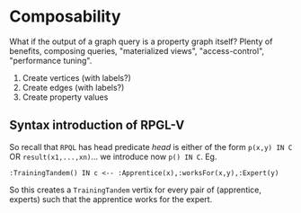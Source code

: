 # Composability
What if the output of a graph query is a property graph itself? Plenty of benefits, composing queries, "materialized views", "access-control", "performance tuning".

1. Create vertices (with labels?)
2. Create edges (with labels?)
3. Create property values

## Syntax introduction of RPGL-V
So recall that `RPQL` has head predicate _head_ is either of the form
`p(x,y) IN C` OR `result(x1,...,xn)`... we introduce now `p() IN C`. Eg.

```
:TrainingTandem() IN c <-- :Apprentice(x),:worksFor(x,y),:Expert(y)
```

So this creates a `TrainingTandem` vertix for every pair of (apprentice, experts) such that the apprentice works for the expert.
